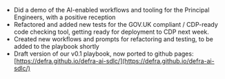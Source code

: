 - Did a demo of the AI-enabled workflows and tooling for the Principal Engineers, with a positive reception
- Refactored and added new tests for the GOV.UK compliant / CDP-ready code checking tool, getting ready for deployment to CDP next week.
- Created new workflows and prompts for refactoring and testing, to be added to the playbook shortly
- Draft version of our v0.1 playbook, now ported to github pages: [https://defra.github.io/defra-ai-sdlc/](https://defra.github.io/defra-ai-sdlc/)
